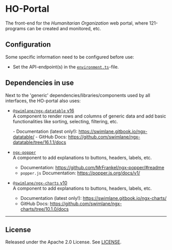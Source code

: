 # HO-Portal

The front-end for the _Humanitarian Organization_ web portal, where 121-programs can be created and monitored, etc.

## Configuration

Some specific information need to be configured before use:

- Set the API-endpoint(s) in the [`environment.ts`](./src/environments/environment.ts)-file.

## Dependencies in use

Next to the 'generic' dependencies/libraries/components used by all interfaces, the HO-portal also uses:

- [`@swimlane/ngx-datatable` v16](https://www.npmjs.com/package/@swimlane/ngx-datatable/v/16.1.1)  
  A component to render rows and columns of generic data and add basic functionalities like sorting, selecting, filtering, etc.

  \- Documentation (latest only!): <https://swimlane.gitbook.io/ngx-datatable/>
  \- GitHub Docs: <https://github.com/swimlane/ngx-datatable/tree/16.1.1/docs>

- [`ngx-popper`](https://www.npmjs.com/package/ngx-popper)  
  A component to add explanations to buttons, headers, labels, etc.

  - Documentation: <https://github.com/MrFrankel/ngx-popper/#readme>
  - `popper.js` Documentation: <https://popper.js.org/docs/v1/>

- [`@swimlane/ngx-charts` v10](https://www.npmjs.com/package/@swimlane/ngx-charts/v/10.1.0)  
  A component to add explanations to buttons, headers, labels, etc.

  - Documentation (latest only!): <https://swimlane.gitbook.io/ngx-charts/>
  - GitHub Docs: <https://github.com/swimlane/ngx-charts/tree/10.1.0/docs>

---

## License

Released under the Apache 2.0 License. See [LICENSE](LICENSE).
